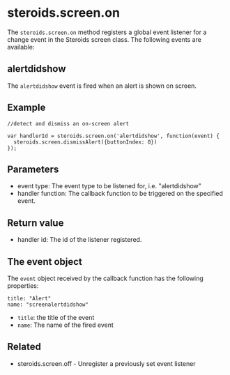 steroids.screen.on
==================

The `steroids.screen.on` method registers a global event listener for a change event in the Steroids screen class. The following events are available:

## alertdidshow

The `alertdidshow` event is fired when an alert is shown on screen.

## Example
    //detect and dismiss an on-screen alert

    var handlerId = steroids.screen.on('alertdidshow', function(event) {
      steroids.screen.dismissAlert({buttonIndex: 0})
    });

## Parameters

- event type: The event type to be listened for, i.e. "alertdidshow"
- handler function: The callback function to be triggered on the specified event.

## Return value

- handler id: The id of the listener registered.

## The event object

The `event` object received by the callback function has the following properties:

    title: "Alert"
    name: "screenalertdidshow"

- `title`: the title of the event
- `name`: The name of the fired event

Related
-------

- steroids.screen.off - Unregister a previously set event listener


